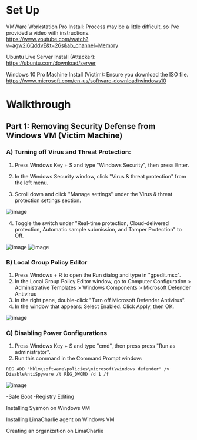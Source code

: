 # Set Up
VMWare Workstation Pro Install: Process may be a little difficult, so I've provided a video with instructions. </br> https://www.youtube.com/watch?v=agw2i6QddvE&t=26s&ab_channel=Memory

Ubuntu Live Server Install (Attacker): </br> https://ubuntu.com/download/server

Windows 10 Pro Machine Install (Victim): Ensure you download the ISO file. </br> https://www.microsoft.com/en-us/software-download/windows10

# Walkthrough

## Part 1: Removing Security Defense from Windows VM (Victim Machine)

### A) Turning off Virus and Threat Protection:
1. Press Windows Key + S and type "Windows Security", then press Enter.
   
2. In the Windows Security window, click "Virus & threat protection" from the left menu.
   
3. Scroll down and click "Manage settings" under the Virus & threat protection settings section. </br>

![image](https://github.com/user-attachments/assets/02070e26-8035-4d20-b403-ac7ed8ff89b7)

4. Toggle the switch under "Real-time protection, Cloud-delivered protection, Automatic sample submission, and Tamper Protection" to Off. </br>

![image](https://github.com/user-attachments/assets/73d7a6d1-9635-4350-8fd8-954995fe9eec)
![image](https://github.com/user-attachments/assets/ecce9472-4503-49c9-81b3-92277a7e12af)

### B) Local Group Policy Editor
1. Press Windows + R to open the Run dialog and type in "gpedit.msc".
2. In the Local Group Policy Editor window, go to Computer Configuration > Administrative Templates > Windows Components > Microsoft Defender Antivirus
3. In the right pane, double-click "Turn off Microsoft Defender Antivirus".
4. In the window that appears: Select Enabled. Click Apply, then OK. </br>

![image](https://github.com/user-attachments/assets/c199ede1-fca8-458e-bce8-11bb8c6501fb)


### C) Disabling Power Configurations
1. Press Windows Key + S and type "cmd", then press press "Run as administrator".
2. Run this command in the Command Prompt window:

````
REG ADD "hklm\software\policies\microsoft\windows defender" /v DisableAntiSpyware /t REG_DWORD /d 1 /f
````
![image](https://github.com/user-attachments/assets/e1b974bb-9061-4de3-8258-3f549ac04130)

-Safe Boot
-Registry Editing

Installing Sysmon on Windows VM

Installing LimaCharlie agent on Windows VM

Creating an organization on LimaCharlie
